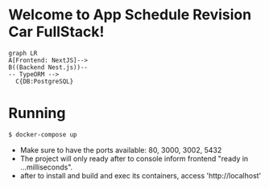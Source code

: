 # Welcome to App Schedule Revision Car FullStack!


```mermaid
graph LR
A[Frontend: NextJS]-->
B((Backend Nest.js))--
-- TypeORM -->
  C{DB:PostgreSQL}

```


# Running


```bash
$ docker-compose up
```

- Make sure to have the ports available: 80, 3000, 3002, 5432
- The project will only ready after to console inform frontend "ready in ...milliseconds".
- after to install and build and exec its containers, access 'http://localhost'




